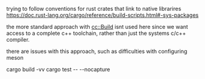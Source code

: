 

trying to follow conventions for rust crates that link to native librarires https://doc.rust-lang.org/cargo/reference/build-scripts.html#-sys-packages

the more standard approach with [cc::Build](https://docs.rs/cc/latest/cc/struct.Build.html) isnt used here since we want access to a complete c++ toolchain, rather than just the systems c/c++ compiler. 

there are issues with this approach, such as difficulties with configuring meson

cargo build -vv
cargo test -- --nocapture